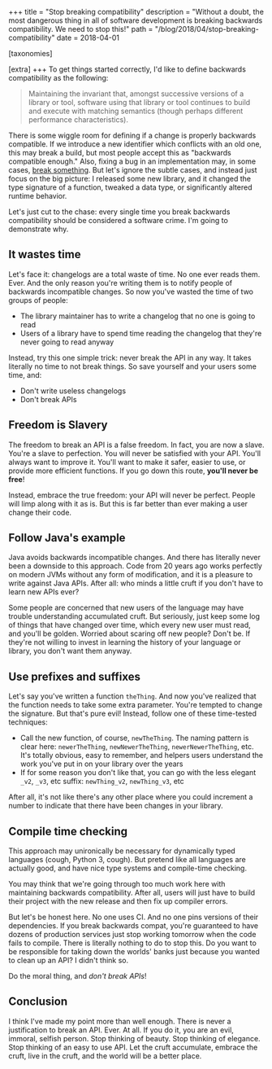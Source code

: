+++
title = "Stop breaking compatibility"
description = "Without a doubt, the most dangerous thing in all of software development is breaking backwards compatibility. We need to stop this!"
path = "/blog/2018/04/stop-breaking-compatibility"
date = 2018-04-01

[taxonomies]

[extra]
+++
To get things started correctly, I'd like to define backwards
compatibility as the following:

> Maintaining the invariant that, amongst successive versions of a
> library or tool, software using that library or tool continues to
> build and execute with matching semantics (though perhaps different
> performance characteristics).

There is some wiggle room for defining if a change is properly
backwards compatible. If we introduce a new identifier which conflicts
with an old one, this may break a build, but most people accept this
as "backwards compatible enough." Also, fixing a bug in an
implementation may, in some cases,
[break something](https://xkcd.com/1172/). But let's ignore the subtle
cases, and instead just focus on the big picture: I released some new
library, and it changed the type signature of a function, tweaked a
data type, or significantly altered runtime behavior.

Let's just cut to the chase: every single time you break backwards
compatibility should be considered a software crime. I'm going to demonstrate
why.

## It wastes time

Let's face it: changelogs are a total waste of time. No one ever reads
them. Ever. And the only reason you're writing them is to notify
people of backwards incompatible changes. So now you've wasted the
time of two groups of people:

* The library maintainer has to write a changelog that no one is going
  to read
* Users of a library have to spend time reading the changelog that
  they're never going to read anyway

Instead, try this one simple trick: never break the API in any way. It
takes literally no time to not break things. So save yourself and your
users some time, and:

* Don't write useless changelogs
* Don't break APIs

## Freedom is Slavery

The freedom to break an API is a false freedom. In fact, you are now a slave. You're a slave to perfection. You will never be satisfied with your API. You'll always want to improve it. You'll want to make it safer, easier to use, or provide more efficient functions. If you go down this route, __you'll never be free__!

Instead, embrace the true freedom: your API will never be perfect. People will limp along with it as is. But this is far better than ever making a user change their code.

## Follow Java's example

Java avoids backwards incompatible changes. And there has literally never been a downside to this approach. Code from 20 years ago works perfectly on modern JVMs without any form of modification, and it is a pleasure to write against Java APIs. After all: who minds a little cruft if you don't have to learn new APIs ever?

Some people are concerned that new users of the language may have trouble understanding accumulated cruft. But seriously, just keep some log of things that have changed over time, which every new user must read, and you'll be golden. Worried about scaring off new people? Don't be. If they're not willing to invest in learning the history of your language or library, you don't want them anyway.

## Use prefixes and suffixes

Let's say you've written a function `theThing`. And now you've realized that the function needs to take some extra parameter. You're tempted to change the signature. But that's pure evil! Instead, follow one of these time-tested techniques:

* Call the new function, of course, `newTheThing`. The naming pattern is clear here: `newerTheThing`, `newNewerTheThing`, `newerNewerTheThing`, etc. It's totally obvious, easy to remember, and helpers users understand the work you've put in on your library over the years
* If for some reason you don't like that, you can go with the less elegant `_v2`, `_v3`, etc suffix: `newThing_v2`, `newThing_v3`, etc

After all, it's not like there's any other place where you could increment a number to indicate that there have been changes in your library.

## Compile time checking

This approach may unironically be necessary for dynamically typed languages (cough, Python 3, cough). But pretend like all languages are actually good, and have nice type systems and compile-time checking.

You may think that we're going through too much work here with maintaining backwards compatibility. After all, users will just have to build their project with the new release and then fix up compiler errors.

But let's be honest here. No one uses CI. And no one pins versions of their dependencies. If you break backwards compat, you're guaranteed to have dozens of production services just stop working tomorrow when the code fails to compile. There is literally nothing to do to stop this. Do you want to be responsible for taking down the worlds' banks just because you wanted to clean up an API? I didn't think so.

Do the moral thing, and _don't break APIs_!

## Conclusion

I think I've made my point more than well enough. There is never a justification to break an API. Ever. At all. If you do it, you are an evil, immoral, selfish person. Stop thinking of beauty. Stop thinking of elegance. Stop thinking of an easy to use API. Let the cruft accumulate, embrace the cruft, live in the cruft, and the world will be a better place.
